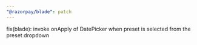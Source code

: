 ```yaml
---
"@razorpay/blade": patch
---
```


fix(blade): invoke onApply of DatePicker when preset is selected from the preset dropdown

